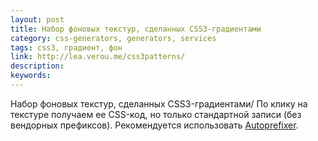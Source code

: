 ```yaml
---
layout: post
title: Набор фоновых текстур, сделанных CSS3-градиентами
category: css-generators, generators, services
tags: css3, градиент, фон
link: http://lea.verou.me/css3patterns/
description:
keywords:
---
```


<p>Набор фоновых текстур, сделанных CSS3-градиентами/ По клику на текстуре получаем ее CSS-код, но только стандартной записи (без вендорных префиксов). Рекомендуется использовать <a href="/search/id342">Autoprefixer</a>.</p>
